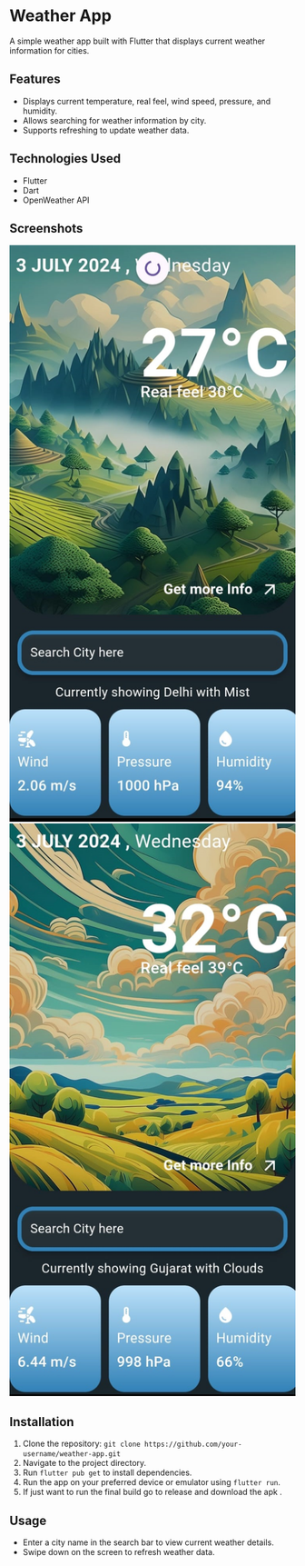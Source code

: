 # Weather App

A simple weather app built with Flutter that displays current weather information for cities.

## Features

- Displays current temperature, real feel, wind speed, pressure, and humidity.
- Allows searching for weather information by city.
- Supports refreshing to update weather data.

## Technologies Used

- Flutter
- Dart
- OpenWeather API

## Screenshots

![Screenshot 1](screenshots/screenshot1.jpg)
![Screenshot 2](screenshots/screenshot2.jpg)

## Installation

1. Clone the repository: `git clone https://github.com/your-username/weather-app.git`
2. Navigate to the project directory.
3. Run `flutter pub get` to install dependencies.
4. Run the app on your preferred device or emulator using `flutter run`.
5. If just want to run the final build go to release and download the apk .

## Usage

- Enter a city name in the search bar to view current weather details.
- Swipe down on the screen to refresh weather data.
